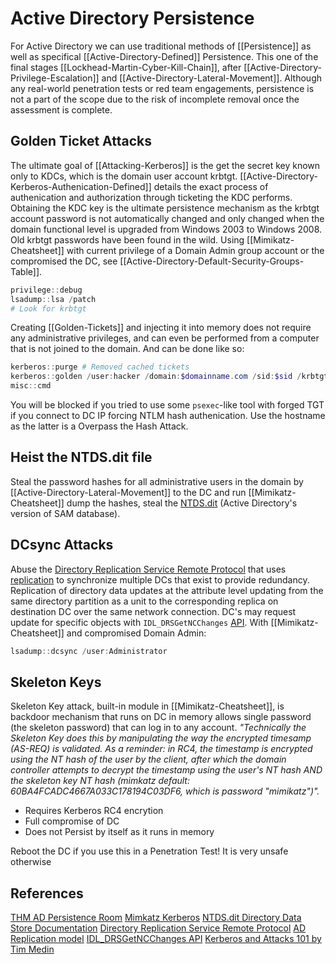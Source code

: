 # Active Directory Persistence
For Active Directory we can use traditional methods of [[Persistence]] as well as specifical [[Active-Directory-Defined]] Persistence. This one of the final stages [[Lockhead-Martin-Cyber-Kill-Chain]], after [[Active-Directory-Privilege-Escalation]] and [[Active-Directory-Lateral-Movement]]. Although any real-world penetration tests or red team engagements, persistence is not a part of the scope due to the risk of incomplete removal once the assessment is complete.


## Golden Ticket Attacks

The ultimate goal of [[Attacking-Kerberos]] is the get the secret key known only to KDCs, which is the domain user account krbtgt. [[Active-Directory-Kerberos-Authenication-Defined]] details the exact process of authenication and authorization through ticketing the KDC performs. Obtaining the KDC key is the ultimate persistence mechanism as the krbtgt account password is not automatically changed and only changed when the domain functional level is upgraded from Windows 2003 to Windows 2008. Old krbtgt passwords have been found in the wild. Using [[Mimikatz-Cheatsheet]] with current privilege of a Domain Admin group account or the compromised the DC, see [[Active-Directory-Default-Security-Groups-Table]].
```powershell
privilege::debug
lsadump::lsa /patch
# Look for krbtgt
```

Creating [[Golden-Tickets]] and injecting it into memory does not require any administrative privileges, and can even be performed from a computer that is not joined to the domain. And can be done like so:
```powershell 
kerberos::purge # Removed cached tickets
kerberos::golden /user:hacker /domain:$domainname.com /sid:$sid /krbtgt:$krbtgt-hash /ptt # Use name and ID of existing sys admin to reduce suspicion
misc::cmd
```

You will be blocked if you tried to use some `psexec`-like tool with forged TGT if you connect to DC IP forcing NTLM hash authenication.  Use the hostname as the latter is a Overpass the Hash Attack. 

## Heist the NTDS.dit file

Steal the password hashes for all administrative users in the domain by [[Active-Directory-Lateral-Movement]] to the DC and run [[Mimikatz-Cheatsheet]] dump the hashes, steal the [NTDS.dit](https://docs.microsoft.com/en-us/previous-versions/windows/it-pro/windows-2000-server/cc961761(v=technet.10)?redirectedfrom=MSDN) (Active Directory's version of SAM database).

## DCsync Attacks

Abuse the [Directory Replication Service Remote Protocol](https://docs.microsoft.com/en-us/openspecs/windows_protocols/ms-drsr/f977faaa-673e-4f66-b9bf-48c640241d47?redirectedfrom=MSDN) that uses [replication](https://docs.microsoft.com/en-us/previous-versions/windows/it-pro/windows-server-2003/cc772726(v=ws.10)?redirectedfrom=MSDN) to synchronize multiple DCs that exist to provide redundancy. Replication of directory data updates at the attribute level updating from the same directory partition as a unit to the corresponding replica on destination DC over the same network connection. DC's may request update for specific objects with `IDL_DRSGetNCChanges` [API](https://docs.microsoft.com/en-us/openspecs/windows_protocols/ms-drsr/b63730ac-614c-431c-9501-28d6aca91894?redirectedfrom=MSDN). With [[Mimikatz-Cheatsheet]] and compromised Domain Admin:
```powershell
lsadump::dcsync /user:Administrator
```

## Skeleton Keys

Skeleton Key attack, built-in module in [[Mimikatz-Cheatsheet]], is backdoor mechanism that runs on DC in memory allows single password (the skeleton password) that can log in to any account. *"Technically the Skeleton Key does this by manipulating the way the encrypted timesamp (AS-REQ) is validated. As a reminder: in RC4, the timestamp is encrypted using the NT hash of the user by the client, after which the domain controller attempts to decrypt the timestamp using the user's NT hash AND the skeleton key NT hash (mimkatz default: 60BA4FCADC4667A033C178194C03DF6, which is password "mimikatz")".*

- Requires Kerberos RC4 encrytion
- Full compromise of DC
- Does not Persist by itself as it runs in memory

Reboot the DC if you use this in a Penetration Test! It is very unsafe otherwise

## References

[THM AD Persistence Room](https://tryhackme.com/room/persistingad)
[Mimkatz Kerberos](https://github.com/gentilkiwi/mimikatz/wiki/module-~-kerberos)
[NTDS.dit Directory Data Store Documentation](https://docs.microsoft.com/en-us/previous-versions/windows/it-pro/windows-2000-server/cc961761(v=technet.10)?redirectedfrom=MSDN)
[Directory Replication Service Remote Protocol](https://docs.microsoft.com/en-us/openspecs/windows_protocols/ms-drsr/f977faaa-673e-4f66-b9bf-48c640241d47?redirectedfrom=MSDN)
[AD Replication model](https://docs.microsoft.com/en-us/previous-versions/windows/it-pro/windows-server-2003/cc772726(v=ws.10)?redirectedfrom=MSDN) 
[IDL_DRSGetNCChanges API](https://docs.microsoft.com/en-us/openspecs/windows_protocols/ms-drsr/b63730ac-614c-431c-9501-28d6aca91894?redirectedfrom=MSDN)
[Kerberos and Attacks 101 by Tim Medin](https://www.youtube.com/watch?v=9lOFpUA25Nk)